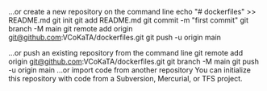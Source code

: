 …or create a new repository on the command line
echo "# dockerfiles" >> README.md
git init
git add README.md
git commit -m "first commit"
git branch -M main
git remote add origin git@github.com:VCoKaTA/dockerfiles.git
git push -u origin main
                
…or push an existing repository from the command line
git remote add origin git@github.com:VCoKaTA/dockerfiles.git
git branch -M main
git push -u origin main
…or import code from another repository
You can initialize this repository with code from a Subversion, Mercurial, or TFS project.


